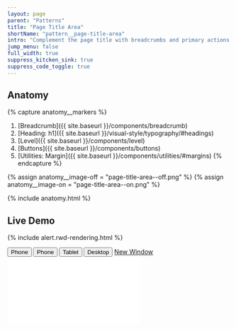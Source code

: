 ```yaml
---
layout: page
parent: "Patterns"
title: "Page Title Area"
shortName: "pattern__page-title-area"
intro: "Complement the page title with breadcrumbs and primary actions."
jump_menu: false
full_width: true
suppress_kitcken_sink: true
suppress_code_toggle: true
---
```


## Anatomy

{% capture anatomy__markers %}
1. [Breadcrumb]({{ site.baseurl }}/components/breadcrumb)
1. [Heading: h1]({{ site.baseurl }}/visual-style/typography/#headings)
1. [Level]({{ site.baseurl }}/components/level)
1. [Buttons]({{ site.baseurl }}/components/buttons)
1. [Utilities: Margin]({{ site.baseurl }}/components/utilities/#margins)
{% endcapture %}

{% assign anatomy__image-off = "page-title-area--off.png" %}
{% assign anatomy__image-on = "page-title-area--on.png" %}

{% include anatomy.html %}

## Live Demo

{% include alert.rwd-rendering.html %}

<div class="docs__rwd-demo-block">
  <div class="docs__rwd-embed-container">
    <span class="fsa-btn-group fsa-btn-group--small" role="group" data-component="">
      <button data-behavior="toggle-rwd-size" data-target="rwd-demo_page-title-area" data-size="phone" class="fsa-btn-group__item fsa-btn-group__item--active" aria-selected="true" type="button" title="Portrait">Phone <span class="docs__rwd-demo-icon docs__rwd-demo-icon--portrait"></span></button>
      <button data-behavior="toggle-rwd-size" data-target="rwd-demo_page-title-area" data-size="phone-big" class="fsa-btn-group__item" type="button" title="Landscape">Phone <span class="docs__rwd-demo-icon docs__rwd-demo-icon--landscape"></span></button>
      <button data-behavior="toggle-rwd-size" data-target="rwd-demo_page-title-area" data-size="tablet" class="fsa-btn-group__item" type="button">Tablet</button>
      <button data-behavior="toggle-rwd-size" data-target="rwd-demo_page-title-area" data-size="desktop" class="fsa-btn-group__item" type="button">Desktop</button>
      <a class="fsa-btn-group__item" href="{{ site.baseurl }}/demo/page-title-area.html" target="_blank" title="View in a New Window">New Window</a>
    </span>
    <div class="docs__rwd-embed docs__rwd-embed--phone" id="rwd-demo_page-title-area">
      <iframe src="{{ site.baseurl }}/demo/page-title-area.html" class="docs__rwd-iframe" allowtransparency="true" frameborder="0" scrolling="yes" allowfullscreen="true"> </iframe>
    </div>
  </div>
</div>


